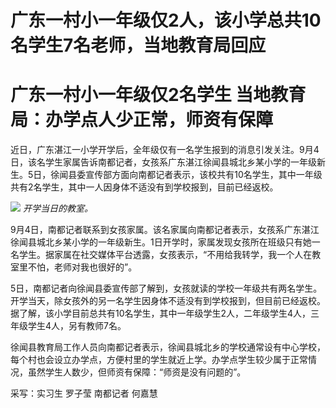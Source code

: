 # 广东一村小一年级仅2人，该小学总共10名学生7名老师，当地教育局回应

# 广东一村小一年级仅2名学生 当地教育局：办学点人少正常，师资有保障

近日，广东湛江一小学开学后，全年级仅有一名学生报到的消息引发关注。9月4日，该名学生家属告诉南都记者，女孩系广东湛江徐闻县城北乡某小学的一年级新生。5日，徐闻县委宣传部方面向南都记者表示，该校共有10名学生，其中一年级共有2名学生，其中一人因身体不适没有到学校报到，目前已经返校。

![](https://inews.gtimg.com/om_bt/O-IPS_wZX6ThE_dnCs_gK85QqwMhlb0GPZuQi4BYeW_F8AA/1000)
_开学当日的教室。_

9月4日，南都记者联系到女孩家属。该名家属向南都记者表示，女孩系广东湛江徐闻县城北乡某小学的一年级新生。1日开学时，家属发现女孩所在班级只有她一名学生。据家属在社交媒体平台透露，女孩表示，“不用给我转学，我一个人在教室里不怕，老师对我也很好的”。

5日，南都记者向徐闻县委宣传部了解到，女孩就读的学校一年级共有两名学生。开学当天，除女孩外的另一名学生因身体不适没有到学校报到，但目前已经返校。据了解，该小学目前总共有10名学生，其中一年级学生2人，二年级学生4人，三年级学生4人，另有教师7名。

徐闻县教育局工作人员向南都记者表示，徐闻县城北乡的学校通常设有中心学校，每个村也会设立办学点，方便村里的学生就近上学。办学点学生较少属于正常情况，虽然学生人数少，但师资有保障：“师资是没有问题的”。

采写：实习生 罗子莹 南都记者 何嘉慧


